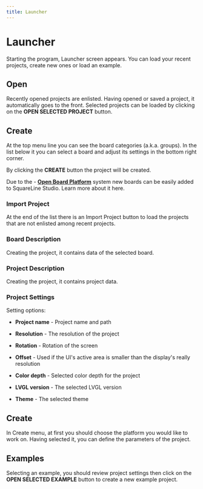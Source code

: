 ```yaml
---
title: Launcher
---
```


# Launcher

Starting the program, Launcher screen appears. You can load your recent projects, create new ones or load an example.

## Open

Recently opened projects are enlisted. Having opened or saved a project, it automatically goes to the front. Selected projects can be loaded by clicking on the **OPEN SELECTED PROJECT** button.

## Create

At the top menu line you can see the board categories (a.k.a. groups).  In the list below it you can select a board and adjust its settings in the bottom right corner. 

By clicking the **CREATE** button the project will be created. 

Due to the - [**Open Board Platform**](https://docs.squareline.io/docs/obp-description) system new boards can be easily added to SquareLine Studio. Learn more about it here.

### Import Project

At the end of the list there is an Import Project button to load the projects that are not enlisted among recent projects.

### Board Description

Creating the project, it contains data of the selected board.

### Project Description

Creating the project, it contains project data.

### Project Settings

Setting options:

- **Project name** - Project name and path

- **Resolution** - The resolution of the project

- **Rotation** - Rotation of the screen

- **Offset** - Used if the UI's active area is smaller than the display's really resolution 

- **Color depth** - Selected color depth for the project

- **LVGL version** - The selected LVGL version

- **Theme** - The selected theme

## Create

In Create menu, at first you should choose the platform you would like to work on. Having selected it, you can define the parameters of the project.

## Examples

Selecting an example, you should review project settings then click on the **OPEN SELECTED EXAMPLE** button to create a new example project.